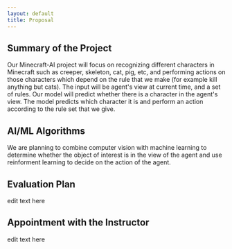 ```yaml
---
layout: default
title: Proposal
---
```

## Summary of the Project
Our Minecraft-AI project will focus on recognizing different characters in Minecraft such as creeper, skeleton, cat, pig, etc, and performing actions on those characters which depend on the rule that we make (for example kill anything but cats). The input will be agent's view at current time, and a set of rules. Our model will predict whether there is a character in the agent's view. The model predicts which character it is and perform an action according to the rule set that we give.
## AI/ML Algorithms
We are planning to combine computer vision with machine learning to determine whether the object of interest is in the view of the agent and use reinforment learning to decide on the action of the agent.
## Evaluation Plan
edit text here
## Appointment with the Instructor
edit text here
